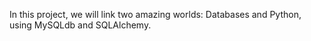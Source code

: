 In this project, we will link two amazing worlds: Databases and Python, using MySQLdb and SQLAlchemy.

